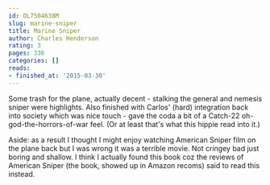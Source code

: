 ```yaml
---
id: OL7504638M
slug: marine-sniper
title: Marine Sniper
author: Charles Henderson
rating: 3
pages: 336
categories: []
reads:
- finished_at: '2015-03-30'
---
```

Some trash for the plane, actually decent - stalking the general and nemesis sniper were highlights. Also finished with Carlos' (hard) integration back into society which was nice touch - gave the coda a bit of a Catch-22 oh-god-the-horrors-of-war feel. (Or at least that's what this hippie read into it.)

Aside: as a result I thought I might enjoy watching American Sniper film on the plane back but I was wrong it was a terrible movie. Not cringey bad just boring and shallow. I think I actually found this book coz the reviews of American Sniper (the book, showed up in Amazon recoms) said to read this instead.
